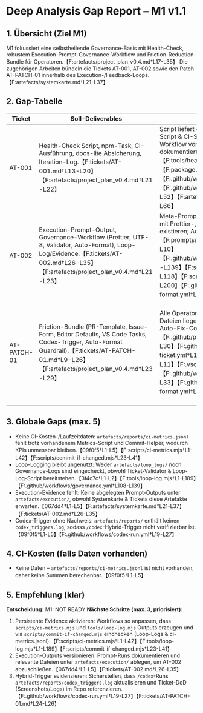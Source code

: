 # Deep Analysis Gap Report – M1 v1.1

## 1. Übersicht (Ziel M1)

M1 fokussiert eine selbstheilende Governance-Basis mit Health-Check, robustem Execution-Prompt-Governance-Workflow und Friction-Reduction-Bundle für Operatoren.【F:artefacts/project_plan_v0.4.md†L17-L35】
Die zugehörigen Arbeiten bündeln die Tickets AT-001, AT-002 sowie den Patch AT-PATCH-01 innerhalb des Execution-/Feedback-Loops.【F:artefacts/systemkarte.md†L21-L37】

## 2. Gap-Tabelle

| Ticket      | Soll-Deliverables                                                                                                                                                                               | Ist im Repo                                                                                                                                                                                                                                                                                                                                    | Status | Kommentar                                                                                                                                                                                                             |
| ----------- | ----------------------------------------------------------------------------------------------------------------------------------------------------------------------------------------------- | ---------------------------------------------------------------------------------------------------------------------------------------------------------------------------------------------------------------------------------------------------------------------------------------------------------------------------------------------- | ------ | --------------------------------------------------------------------------------------------------------------------------------------------------------------------------------------------------------------------- |
| AT-001      | Health-Check Script, npm-Task, CI-Ausführung, docs-lite Absicherung, Iteration-Log.【F:tickets/AT-001.md†L13-L20】【F:artefacts/project_plan_v0.4.md†L21-L22】                                  | Script liefert den erwarteten Output, npm-Script & CI-Step binden ihn ein; docs-lite Workflow vorhanden; Iteration-Log dokumentiert den Rollout.【F:tools/health-check.mjs†L1-L1】【F:package.json†L1-L7】【F:.github/workflows/ci.yml†L1-L14】【F:.github/workflows/docs-lite.yml†L1-L52】【F:artefacts/iteration_log.md†L23-L66】            | OK     | Deliverables vollständig, keine Abweichung ersichtlich.                                                                                                                                                               |
| AT-002      | Execution-Prompt-Output, Governance-Workflow (Prettier, UTF-8, Validator, Auto-Format), Loop-Log/Evidence.【F:tickets/AT-002.md†L26-L35】【F:artefacts/project_plan_v0.4.md†L21-L23】           | Meta-Prompt und Governance-Workflow mit Prettier-, UTF-8- und Ticket-Checks existieren; Auto-Format Guardrail aktiv.【F:prompts/meta_prompt@1.0.0.md†L1-L10】【F:.github/workflows/governance.yml†L1-L139】【F:scripts/check-utf8.mjs†L1-L118】【F:scripts/validate-ticket.mjs†L1-L200】【F:.github/workflows/auto-format.yml†L24-L61】        | Drift  | `artefacts/execution/` enthält nur `.gitkeep`, Loop-Logs und CI-Metriken fehlen – geforderte Evidence/Outputs wurden nicht abgelegt.【067dd4†L1-L5】【3f4c7c†L1-L2】【09f0f5†L1-L5】                                  |
| AT-PATCH-01 | Friction-Bundle (PR-Template, Issue-Form, Editor Defaults, VS Code Tasks, Codex-Trigger, Auto-Format Guardrail).【F:tickets/AT-PATCH-01.md†L9-L26】【F:artefacts/project_plan_v0.4.md†L23-L29】 | Alle Operator-Artefakte und Trigger-Dateien liegen vor; Guardrail begrenzt Auto-Fix-Commits.【F:.github/pull_request_template.md†L1-L30】【F:.github/ISSUE_TEMPLATE/at-ticket.yml†L1-L70】【F:.editorconfig†L1-L11】【F:.vscode/tasks.json†L1-L13】【F:.github/workflows/codex-run.yml†L1-L33】【F:.github/workflows/auto-format.yml†L24-L61】 | Drift  | Ticket verlangt Evidence (Codex-Trigger, Screens), doch weder Loop-Logs noch Reports dokumentieren Ausführungen; Codex-Log-Datei fehlt ebenfalls.【F:tickets/AT-PATCH-01.md†L24-L26】【3f4c7c†L1-L2】【09f0f5†L1-L5】 |

## 3. Globale Gaps (max. 5)

- Keine CI-Kosten-/Laufzeitdaten: `artefacts/reports/ci-metrics.jsonl` fehlt trotz vorhandenem Metrics-Script und Commit-Helper, wodurch KPIs unmessbar bleiben.【09f0f5†L1-L5】【F:scripts/ci-metrics.mjs†L1-L42】【F:scripts/commit-if-changed.mjs†L23-L41】
- Loop-Logging bleibt ungenutzt: Weder `artefacts/loop_logs/` noch Governance-Logs sind eingecheckt, obwohl Ticket-Validator & Loop-Log-Script bereitstehen.【3f4c7c†L1-L2】【F:tools/loop-log.mjs†L1-L189】【F:.github/workflows/governance.yml†L108-L139】
- Execution-Evidence fehlt: Keine abgelegten Prompt-Outputs unter `artefacts/execution/`, obwohl Systemkarte & Tickets diese Artefakte erwarten.【067dd4†L1-L5】【F:artefacts/systemkarte.md†L21-L37】【F:tickets/AT-002.md†L26-L35】
- Codex-Trigger ohne Nachweis: `artefacts/reports/` enthält keinen `codex_triggers.log`, sodass `/codex`-Hybrid-Trigger nicht verifizierbar ist.【09f0f5†L1-L5】【F:.github/workflows/codex-run.yml†L19-L27】

## 4. CI-Kosten (falls Daten vorhanden)

- Keine Daten – `artefacts/reports/ci-metrics.jsonl` ist nicht vorhanden, daher keine Summen berechenbar.【09f0f5†L1-L5】

## 5. Empfehlung (klar)

**Entscheidung:** M1: NOT READY
**Nächste Schritte (max. 3, priorisiert):**

1. Persistente Evidence aktivieren: Workflows so anpassen, dass `scripts/ci-metrics.mjs` und `tools/loop-log.mjs` Outputs erzeugen und via `scripts/commit-if-changed.mjs` einchecken (Loop-Logs & ci-metrics.jsonl).【F:scripts/ci-metrics.mjs†L1-L42】【F:tools/loop-log.mjs†L1-L189】【F:scripts/commit-if-changed.mjs†L23-L41】
2. Execution-Outputs versionieren: Prompt-Runs dokumentieren und relevante Dateien unter `artefacts/execution/` ablegen, um AT-002 abzuschließen.【067dd4†L1-L5】【F:tickets/AT-002.md†L26-L35】
3. Hybrid-Trigger evidenzieren: Sicherstellen, dass `/codex`-Runs `artefacts/reports/codex_triggers.log` aktualisieren und Ticket-DoD (Screenshots/Logs) im Repo referenzieren.【F:.github/workflows/codex-run.yml†L19-L27】【F:tickets/AT-PATCH-01.md†L24-L26】
